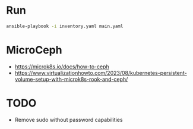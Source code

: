 # Run
```sh
ansible-playbook -i inventory.yaml main.yaml
```


# MicroCeph
* https://microk8s.io/docs/how-to-ceph
* https://www.virtualizationhowto.com/2023/08/kubernetes-persistent-volume-setup-with-microk8s-rook-and-ceph/

# TODO
* Remove sudo without password capabilities
